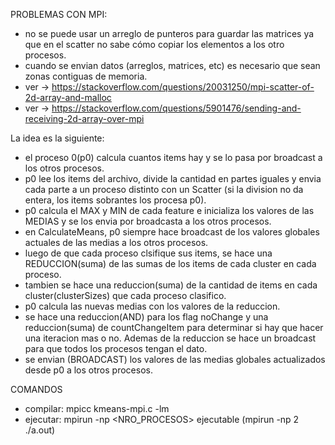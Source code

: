 PROBLEMAS CON MPI:
- no se puede usar un arreglo de punteros para guardar las matrices ya que en el scatter no sabe cómo copiar los elementos a los otro procesos.
- cuando se envian datos (arreglos, matrices, etc) es necesario que sean zonas contiguas de memoria.
- ver -> https://stackoverflow.com/questions/20031250/mpi-scatter-of-2d-array-and-malloc
- ver -> https://stackoverflow.com/questions/5901476/sending-and-receiving-2d-array-over-mpi

La idea es la siguiente: 
- el proceso 0(p0) calcula cuantos items hay y se lo pasa por broadcast a los otros procesos.
- p0 lee los items del archivo, divide la cantidad en partes iguales y envia cada parte a un proceso distinto con un Scatter (si la division no da entera, los items sobrantes los procesa p0).
- p0 calcula el MAX y MIN de cada feature e inicializa los valores de las MEDIAS y se los envia por broadcasta a los otros procesos.
- en CalculateMeans, p0 siempre hace broadcast de los valores globales actuales de las medias a los otros procesos.
- luego de que cada proceso clsifique sus items, se hace una REDUCCION(suma) de las sumas de los items de cada cluster en cada proceso.
- tambien se hace una reduccion(suma) de la cantidad de items en cada cluster(clusterSizes) que cada proceso clasifico.
- p0 calcula las nuevas medias con los valores de la reduccion.
- se hace una reduccion(AND) para los flag noChange y una reduccion(suma) de countChangeItem para determinar si hay que hacer una iteracion mas o no. Ademas de la reduccion se hace un broadcast para que todos los procesos tengan el dato.
- se envian (BROADCAST) los valores de las medias globales actualizados desde p0 a los otros procesos.

COMANDOS
 - compilar: mpicc kmeans-mpi.c -lm
 - ejecutar:  mpirun -np <NRO_PROCESOS> ejecutable  (mpirun -np 2 ./a.out)  

